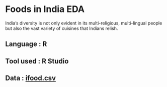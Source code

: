 # Foods in India EDA
India’s diversity is not only evident in its multi-religious, multi-lingual people but also the vast variety of cuisines that Indians relish.
## Language : R
## Tool used : R Studio 
## Data : [ifood.csv](https://github.com/Sachinsn19/EduBridge/files/7231595/ifood.csv)
